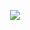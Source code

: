 </p>

<p align="center">
<a href="https://telegram.me/rr8r9"><img src="https://img.shields.io/badge/-H N Y-blue.svg?style=for-the-badge&logo=Telegram"></a>
</p>
